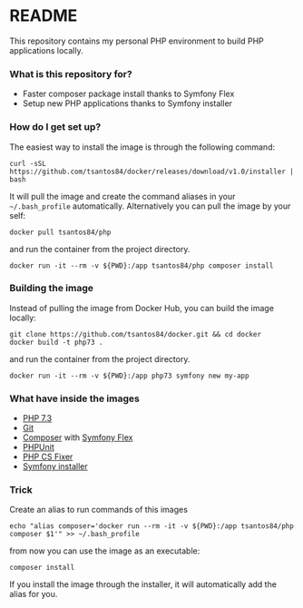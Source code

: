 # README #

This repository contains my personal PHP environment to build PHP applications locally.

### What is this repository for? 

* Faster composer package install thanks to Symfony Flex
* Setup new PHP applications thanks to Symfony installer

### How do I get set up? ###

The easiest way to install the image is through the following command:

    curl -sSL https://github.com/tsantos84/docker/releases/download/v1.0/installer | bash 

It will pull the image and create the command aliases in your `~/.bash_profile` automatically. Alternatively 
you can pull the image by your self:

    docker pull tsantos84/php
    
and run the container from the project directory.

    docker run -it --rm -v ${PWD}:/app tsantos84/php composer install

### Building the image

Instead of pulling the image from Docker Hub, you can build the image locally:

    git clone https://github.com/tsantos84/docker.git && cd docker
    docker build -t php73 .

and run the container from the project directory.

    docker run -it --rm -v ${PWD}:/app php73 symfony new my-app

### What have inside the images ###

* [PHP 7.3](https://php.net)
* [Git](https://git-scm.com/)
* [Composer](https://getcomposer.org) with [Symfony Flex](https://symfony.com/doc/current/setup/flex.html)
* [PHPUnit](https://phpunit.de/)
* [PHP CS Fixer](https://cs.symfony.com/)
* [Symfony installer](https://symfony.com/download)

### Trick

Create an alias to run commands of this images

    echo "alias composer='docker run --rm -it -v ${PWD}:/app tsantos84/php composer $1'" >> ~/.bash_profile

from now you can use the image as an executable:

    composer install

If you install the image through the installer, it will automatically add the alias for you.
